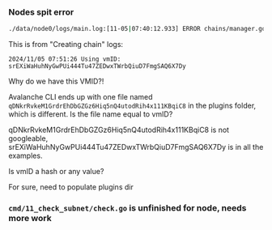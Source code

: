 ### Nodes spit error

```bash
./data/node0/logs/main.log:[11-05|07:40:12.933] ERROR chains/manager.go:404 error creating chain {"subnetID": "J1XKcNUAAfkSGvF9uRZaM5ngSUCQEWNVDv6XzNmZnSsSC2rzw", "chainID": "2LGZYfs4gUzUyhS5P929nCBCbauBiPWwwcqUYcjvGMFXJuqRa2", "chainAlias": "2LGZYfs4gUzUyhS5P929nCBCbauBiPWwwcqUYcjvGMFXJuqRa2", "vmID": "srEXiWaHuhNyGwPUi444Tu47ZEDwxTWrbQiuD7FmgSAQ6X7Dy", "error": "error while getting vmFactory: \"srEXiWaHuhNyGwPUi444Tu47ZEDwxTWrbQiuD7FmgSAQ6X7Dy\" was not found"}
```

This is from "Creating chain" logs:
```
2024/11/05 07:51:26 Using vmID: srEXiWaHuhNyGwPUi444Tu47ZEDwxTWrbQiuD7FmgSAQ6X7Dy
```

Why do we have this VMID?!

Avalanche CLI ends up with one file named `qDNkrRvkeM1GrdrEhDbGZGz6Hiq5nQ4utodRih4x111KBqiC8` in the plugins folder, which is different. Is the file name equal to vmID?

qDNkrRvkeM1GrdrEhDbGZGz6Hiq5nQ4utodRih4x111KBqiC8 is not googleable, srEXiWaHuhNyGwPUi444Tu47ZEDwxTWrbQiuD7FmgSAQ6X7Dy is in all the examples.

Is vmID a hash or any value?

For sure, need to populate plugins dir


### `cmd/11_check_subnet/check.go` is unfinished for node, needs more work
